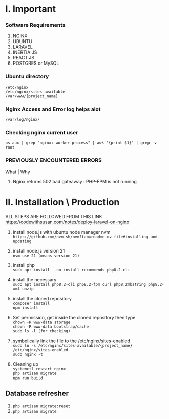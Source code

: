 # I. Important
### Software Requirements
1. NGINX
2. UBUNTU
3. LARAVEL
4. INERTIA.JS
5. REACT.JS
6. POSTGRES or MySQL 

### Ubuntu directory
`/etc/nginx` <br/>
`/etc/nginx/sites-available` <br/>
`/var/www/{project_name}`

### Nginx Access and Error log helps alot
`/var/log/nginx/`

### Checking nginx current user
`ps aux | grep "nginx: worker process" | awk '{print $1}' | grep -v root`
   
### PREVIOUSLY ENCOUNTERED ERRORS
What | Why
1. Nginx returns 502 bad gateaway : PHP-FPM is not running

# II. Installation \ Production
ALL STEPS ARE FOLLOWED FROM THIS LINK
https://codewithsusan.com/notes/deploy-laravel-on-nginx


1. install node.js with ubuntu node manager nvm <br/>
`https://github.com/nvm-sh/nvm?tab=readme-ov-file#installing-and-updating`

2. install node.js version 21 <br/>
`nvm use 21 (means version 21)`

3. install php <br/>
`sudo apt install --no-install-recommends php8.2-cli`

4. install the necessary <br/>
`sudo apt install php8.2-cli php8.2-fpm curl php8.2mbstring php8.2-xml unzip`

5. install the cloned repository <br/>
`composer install` <br/>
`npm install`

6. Set permission, get inside the cloned repository then type <br/>
`chown -R www-data storage` <br/>
`chown -R www-data bootstrap/cache` <br/>
`sudo ls -l (for checking)`

7. symbolically link the file to the /etc/nginx/sites-enabled <br/>
`sudo ln -s /etc/nginx/sites-available/{project_name} /etc/nginx/sites-enabled` <br/>
`sudo nginx -t`

8. Cleaning up <br/>
`systemctl restart nginx` <br/>
`php artisan migrate` <br/>
`npm run build`


## Database refresher

1. `php artisan migrate:reset` <br/>
2. `php artisan migrate`

